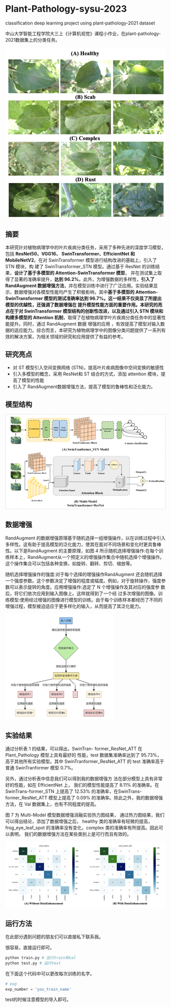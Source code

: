 # Plant-Pathology-sysu-2023
classification deep learning project using plant-pathology-2021 dataset

中山大学智能工程学院大三上《计算机视觉》课程小作业，在plant-pathology-2021数据集上的分类任务。

<img src="./assets/1.png" style="zoom:20/%;" />

## 摘要

本研究针对植物病理学中的叶片疾病分类任务，采用了多种先进的深度学习模型，包括 **ResNet50、VGG16、 SwinTransformer、EfficientNet 和 MobileNetV2**。在对 SwinTransformer 模型进行结构改进的基础上，引入了 STN 模块，构 建了 SwinTransformer_STN 模型。通过基于 ResNet 的训练结果，**设计了基于多模型的 Attention‐SwinTransformer 模型**， 并在测试集上取得了显著的准确率提升，**达到 96.2%**。此外，为增强数据的多样性，**引入了 RandAugment 数据增强方法**，并在模型训练中进行了广泛应用。实验结果显示，数据增强对各模型性能均产生了积极影响，其中**基于多模型的 Attention‐SwinTransformer 模型的测试准确率达到 96.7%。**这一结果不仅突显了所提出模型的优越性，还强调了数据增强在 提升模型性能方面的重要作用。本研究的亮点在于**对 SwinTransformer 模型结构的创新性改进，以及通过引入 STN 模块和 构建多模型的 Attention 机制**，取得了在植物病理学叶片疾病分类任务中的显著性能提升。同时，通过 RandAugment 数据 增强的应用 ，有效提高了模型对输入数据的适应能力。综合而言，本研究为植物病理学中的图像分类问题提供了一系列有 效的解决方案，为相关领域的研究和应用提供了有益的参考。

## 研究亮点

- 对 ST 模型引入空间变换网络 (STN)，提高叶片疾病图像中空间变换的敏感性
- 引入多模型的概念，采用 ResNet和 ST 结合的方式，添加 attention 模块，提高了模型的性能
- 引入了 RandAugment数据增强方法，提高了模型的鲁棒性和泛化能力。

## 模型结构

![](./assets/2.png)

## 数据增强

RandAugment 的数据增强原理基于随机选择一组增强操作，以在训练过程中引入多样性。这有助于提高模型的泛化能力，使其在面对不同场景和变化时更具鲁棒性。以下是RandAugment 的主要原理，如图 4 所示随机选择增强操作:在每个训练样本上，RandAugment从一个预定义的增强操作集合中随机选择个增强操作。这个操作集合可以包括各种变换，如旋转、翻转、剪切、缩放等。

随机选择增强操作的强度:对于每个选择的增强操作RandAugment 还会随机选择一个强度参数。这个参数决定了增强的程度或幅度。例如，对于旋转操作，强度参数可以表示旋转的角度。应用增强操作:选定了 N 个增强操作及其对应的强度参 数后，将它们依次应用到输入图像上。这样就得到了一个经 过多次增强的图像。训练模型:使用经过增强的图像进行模型的训练。由于每个训练样本都经历了不同的增强过程，模型被迫适应于更多样化的输入，从而提高了其泛化能力。

<img src="./assets/3.png" style="zoom:33%;" />

## 实验结果

通过分析表 1 的结果，可以得出，SwinTran- former_ResNet_ATT 在 Plant_Pathology 模型上具有最好的 性能，test 数据集准确率达到了 95.73%，高于其他所有实验模型。其中 SwinTranformer_ResNet_ATT 的 test 准确率高于普通 SwinTranformer 模型 0.7%。

另外，通过分析表中信息我们可以得到我的数据增强方 法在部分模型上具有非常好的性能，如在 EfficientNet 上， 我们的模型性能提高了 8.11% 的准确率。在 SwinTrans-former_STN 上提高了 12.53% 的准确率，在SwinTrans-former_ResNet_ATT 模型上提高了 0.09% 的准确率。除此之外，我的数据增强方法，在 Val 数据集上，也有不同程度的提高。

图 7 为 Multi-Model 模型数据增强消融实验热力图结果， 通过热力图结果，我们可以得出结论，添加了数据增强之后， healthy 类的准确率有轻微的提高，frog_eye_leaf_spot 的准确率没有变化，complex 类的准确率有所提高。因此可以表明， 我们的数据增强方法在某些类别上是可行而且有效的。

![](./assets/7.1.png)

## 运行方法

在此部分遇到问题的朋友们可以直接私下联系我。

很容易，直接运行即可。

```bash
python train.py # 运行train和val
python test.py # 运行test
```

在下面这个代码中可以更改每次训练的名字。

```python
# exp
exp_number = 'you_train_name'
```

test的时候注意模型的导入即可。
